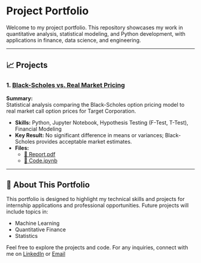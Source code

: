 # Project Portfolio

Welcome to my project portfolio. This repository showcases my work in quantitative analysis, statistical modeling, and Python development, with applications in finance, data science, and engineering.

---

## 📈 Projects

### 1. [Black-Scholes vs. Real Market Pricing](./BlackScholes_vs_Market)

**Summary:**  
Statistical analysis comparing the Black-Scholes option pricing model to real market call option prices for Target Corporation.

- **Skills:** Python, Jupyter Notebook, Hypothesis Testing (F-Test, T-Test), Financial Modeling
- **Key Result:** No significant difference in means or variances; Black-Scholes provides acceptable market estimates.
- **Files:**  
  - [📄 Report.pdf](./BlackScholes_vs_Market/Report.pdf)  
  - [📓 Code.ipynb](./BlackScholes_vs_Market/Code.ipynb)

---

## 🔗 About This Portfolio

This portfolio is designed to highlight my technical skills and projects for internship applications and professional opportunities. Future projects will include topics in:

- Machine Learning
- Quantitative Finance
- Statistics

Feel free to explore the projects and code. For any inquiries, connect with me on [LinkedIn](#www.linkedin.com/in/alex-yepiz-93b736260) or [Email](#sayepiz@asu.edu)
